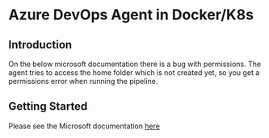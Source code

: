 # Azure DevOps Agent in Docker/K8s

## Introduction

On the below microsoft documentation there is a bug with permissions. The agent tries to access the home folder which is not created yet, so you get a permissions error when running the pipeline.

## Getting Started

Please see the Microsoft documentation [here](https://learn.microsoft.com/en-us/azure/devops/pipelines/agents/docker?view=azure-devops)
